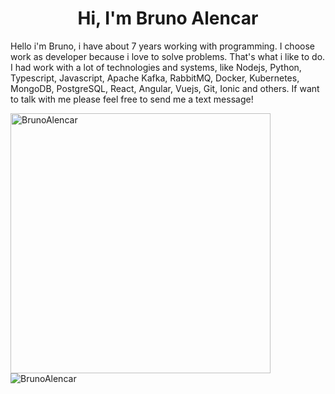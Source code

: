<h1 align="center">Hi, I'm Bruno Alencar</h1>





 Hello i'm Bruno, i have about 7 years working with programming. I choose work as developer because i love to solve problems. That's what i like to do. I had work with a lot of technologies and systems, like Nodejs, Python, Typescript, Javascript, Apache Kafka, RabbitMQ, Docker, Kubernetes, MongoDB, PostgreSQL, React, Angular, Vuejs, Git, Ionic and others. If want to talk with me please feel free to send me a text message! 
</p>

<div>
  <img align="center" width="416px" src="https://github-readme-stats.vercel.app/api?username=BrunoAlencar&show_icons=true&count_private=true" alt="BrunoAlencar" />
  

<img align="left" src="https://github-readme-stats.vercel.app/api/top-langs/?username=BrunoAlencar&langs_count=6&theme=dracula&layout=compact&card_width=360" alt="BrunoAlencar" />
</div>
